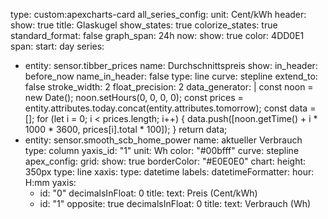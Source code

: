 type: custom:apexcharts-card
all_series_config:
  unit: Cent/kWh
header:
  show: true
  title: Glaskugel
  show_states: true
  colorize_states: true
  standard_format: false
graph_span: 24h
now:
  show: true
  color: 4DD0E1
span:
  start: day
series:
  - entity: sensor.tibber_prices
    name: Durchschnittspreis
    show:
      in_header: before_now
      name_in_header: false
    type: line
    curve: stepline
    extend_to: false
    stroke_width: 2
    float_precision: 2
    data_generator: |
      const noon = new Date();
      noon.setHours(0, 0, 0, 0);
      const prices = entity.attributes.today.concat(entity.attributes.tomorrow);
      const data = [];
      for (let i = 0; i < prices.length; i++) {
        data.push([noon.getTime() + i * 1000 * 3600, prices[i].total * 100]);
      }
      return data;
  - entity: sensor.smooth_scb_home_power
    name: aktueller Verbrauch
    type: column
    yaxis_id: "1"
    unit: Wh
    color: "#00bfff"
    curve: stepline
apex_config:
  grid:
    show: true
    borderColor: "#E0E0E0"
  chart:
    height: 350px
    type: line
  xaxis:
    type: datetime
    labels:
      datetimeFormatter:
        hour: H:mm
  yaxis:
    - id: "0"
      decimalsInFloat: 0
      title:
        text: Preis (Cent/kWh)
    - id: "1"
      opposite: true
      decimalsInFloat: 0
      title:
        text: Verbrauch (Wh)
